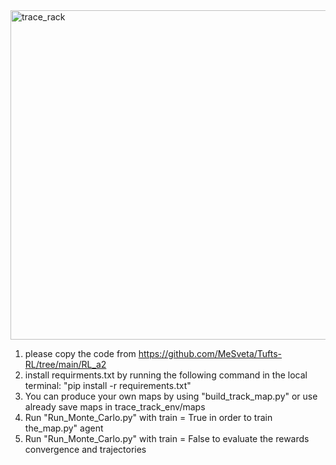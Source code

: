 <img width="527" alt="trace_rack" src="https://github.com/user-attachments/assets/d5259872-803f-4bf1-9e18-5f898c2dc3f7" />

1) please copy the code from https://github.com/MeSveta/Tufts-RL/tree/main/RL_a2
2) install requirments.txt by running the following command in the local terminal: "pip install -r requirements.txt"
3) You can produce your own maps by using "build_track_map.py" or use already save maps in trace_track_env/maps  
4) Run "Run_Monte_Carlo.py"  with train = True in order to train the_map.py" agent
5) Run "Run_Monte_Carlo.py"  with train = False to evaluate the rewards convergence and trajectories

